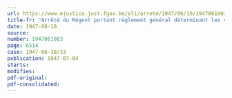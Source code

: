 ```yaml
---
url: https://www.ejustice.just.fgov.be/eli/arrete/1947/06/10/1947061003/justel
title-fr: "Arrêté du Régent portant règlement général déterminant les conditions techniques auxquelles doivent répondre les véhicules automobiles carrosses pour le transport de six personnes ou moins (non compris le conducteur) et affectes au transport rémunéré de personnes ou au transport de choses"
date: 1947-06-10
source:
number: 1947061003
page: 6514
case: 1947-06-10/33
publication: 1947-07-04
starts:
modifies:
pdf-original:
pdf-consolidated:
---
```



